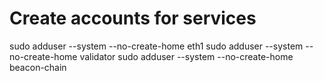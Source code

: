   # Create accounts for services
  sudo adduser --system --no-create-home eth1
  sudo adduser --system --no-create-home validator
  sudo adduser --system --no-create-home beacon-chain